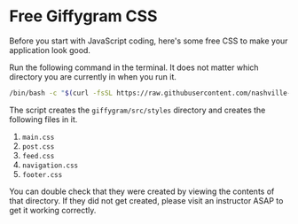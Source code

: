 # Free Giffygram CSS

Before you start with JavaScript coding, here's some free CSS to make your application look good.

Run the following command in the terminal. It does not matter which directory you are currently in when you run it.

```sh
/bin/bash -c "$(curl -fsSL https://raw.githubusercontent.com/nashville-software-school/client-side-mastery/master/book-3-giffygram/chapters/scripts/giffygram-styles.sh)"
```

The script creates the `giffygram/src/styles` directory and creates the following files in it.

1. `main.css`
1. `post.css`
1. `feed.css`
1. `navigation.css`
1. `footer.css`

You can double check that they were created by viewing the contents of that directory. If they did not get created, please visit an instructor ASAP to get it working correctly.

